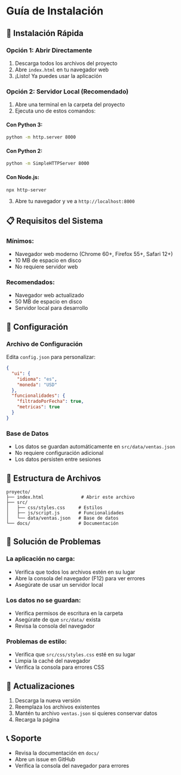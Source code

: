 # Guía de Instalación

## 🚀 Instalación Rápida

### Opción 1: Abrir Directamente
1. Descarga todos los archivos del proyecto
2. Abre `index.html` en tu navegador web
3. ¡Listo! Ya puedes usar la aplicación

### Opción 2: Servidor Local (Recomendado)
1. Abre una terminal en la carpeta del proyecto
2. Ejecuta uno de estos comandos:

#### Con Python 3:
```bash
python -m http.server 8000
```

#### Con Python 2:
```bash
python -m SimpleHTTPServer 8000
```

#### Con Node.js:
```bash
npx http-server
```

3. Abre tu navegador y ve a `http://localhost:8000`

## 📋 Requisitos del Sistema

### Mínimos:
- Navegador web moderno (Chrome 60+, Firefox 55+, Safari 12+)
- 10 MB de espacio en disco
- No requiere servidor web

### Recomendados:
- Navegador web actualizado
- 50 MB de espacio en disco
- Servidor local para desarrollo

## 🔧 Configuración

### Archivo de Configuración
Edita `config.json` para personalizar:

```json
{
  "ui": {
    "idioma": "es",
    "moneda": "USD"
  },
  "funcionalidades": {
    "filtradoPorFecha": true,
    "metricas": true
  }
}
```

### Base de Datos
- Los datos se guardan automáticamente en `src/data/ventas.json`
- No requiere configuración adicional
- Los datos persisten entre sesiones

## 📁 Estructura de Archivos

```
proyecto/
├── index.html              # Abrir este archivo
├── src/
│   ├── css/styles.css     # Estilos
│   ├── js/script.js       # Funcionalidades
│   └── data/ventas.json   # Base de datos
└── docs/                  # Documentación
```

## 🐛 Solución de Problemas

### La aplicación no carga:
- Verifica que todos los archivos estén en su lugar
- Abre la consola del navegador (F12) para ver errores
- Asegúrate de usar un servidor local

### Los datos no se guardan:
- Verifica permisos de escritura en la carpeta
- Asegúrate de que `src/data/` exista
- Revisa la consola del navegador

### Problemas de estilo:
- Verifica que `src/css/styles.css` esté en su lugar
- Limpia la caché del navegador
- Verifica la consola para errores CSS

## 🔄 Actualizaciones

1. Descarga la nueva versión
2. Reemplaza los archivos existentes
3. Mantén tu archivo `ventas.json` si quieres conservar datos
4. Recarga la página

## 📞 Soporte

- Revisa la documentación en `docs/`
- Abre un issue en GitHub
- Verifica la consola del navegador para errores

